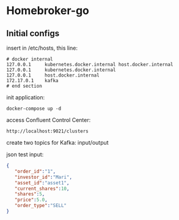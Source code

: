 # Homebroker-go 

## Initial configs

insert in /etc/hosts, this line: 

```shell
# docker internal
127.0.0.1     kubernetes.docker.internal host.docker.internal
127.0.0.1     kubernetes.docker.internal
127.0.0.1     host.docker.internal
172.17.0.1    kafka
# end section
```

init application:

```shell
docker-compose up -d
```

access Confluent Control Center:

```shell
http://localhost:9021/clusters
```

create two topics for Kafka: input/output

json test input: 
```json
{
   "order_id":"1",
   "investor_id":"Mari",
   "asset_id":"asset1",
   "current_shares":10,
   "shares":5,
   "price":5.0,
   "order_type":"SELL"
}
```
